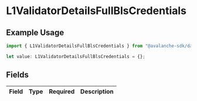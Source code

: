 # L1ValidatorDetailsFullBlsCredentials

## Example Usage

```typescript
import { L1ValidatorDetailsFullBlsCredentials } from "@avalanche-sdk/data/models/components";

let value: L1ValidatorDetailsFullBlsCredentials = {};
```

## Fields

| Field       | Type        | Required    | Description |
| ----------- | ----------- | ----------- | ----------- |